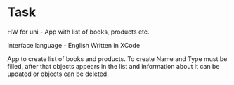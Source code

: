 # Task
HW for uni - App with list of books, products etc.

Interface language - English
Written in XCode

App to create list of books and products. 
To create Name and Type must be filled, after that objects appears in the list and information about it can be updated or objects can be deleted.

